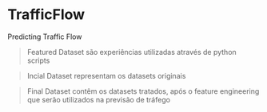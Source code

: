 # TrafficFlow
Predicting Traffic Flow

> Featured Dataset são experiências utilizadas através de python scripts

> Incial Dataset representam os datasets originais

> Final Dataset contêm os datasets tratados, após o feature engineering que serão utilizados na previsão de tráfego
